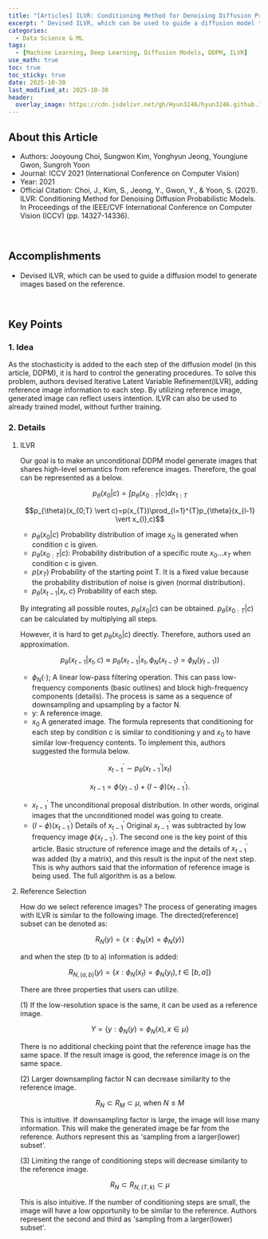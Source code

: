 ```yaml
---
title: "[Articles] ILVR: Conditioning Method for Denoising Diffusion Probabilistic Models"
excerpt: " Devised ILVR, which can be used to guide a diffusion model to generate images based on the reference."
categories:
  - Data Science & ML
tags:
  - [Machine Learning, Deep Learning, Diffusion Models, DDPM, ILVR]
use_math: true
toc: true
toc_sticky: true
date: 2025-10-30
last_modified_at: 2025-10-30
header:
  overlay_image: https://cdn.jsdelivr.net/gh/Hyun3246/hyun3246.github.io@master/image/overlay%20image/Research%20Paper.png
---
```


## About this Article
- Authors: Jooyoung Choi, Sungwon Kim, Yonghyun Jeong, Youngjune Gwon, Sungroh Yoon
- Journal: ICCV 2021 (International Conference on Computer Vision)
- Year: 2021
- Official Citation: Choi, J., Kim, S., Jeong, Y., Gwon, Y., & Yoon, S. (2021). ILVR: Conditioning Method for Denoising Diffusion Probabilistic Models. In Proceedings of the IEEE/CVF International Conference on Computer Vision (ICCV) (pp. 14327-14336).

<br/>

## Accomplishments
- Devised ILVR, which can be used to guide a diffusion model to generate images based on the reference.

<br/>

## Key Points

### 1. Idea
As the stochasticity is added to the each step of the diffusion model (in this article, DDPM), it is hard to control the generating procedures.
To solve this problem, authors devised Iterative Latent Variable Refinement(ILVR), adding reference image information to each step.
By utilizing reference image, generated image can reflect users intention.
ILVR can also be used to already trained model, without further training.

### 2. Details
1. ILVR

    Our goal is to make an unconditional DDPM model generate images that shares high-level semantics from reference images.
    Therefore, the goal can be represented as a below.

    $$p_{\theta}(x_{0} \vert c)=\int p_{\theta}(x_{0:T} \vert c)dx_{1:T}$$

    $$p_{\theta}(x_{0;T} \vert c)=p(x_{T})\prod_{l=1}^{T}p_{\theta}(x_{l-1} \vert x_{l},c)$$

    - $p_{\theta}(x_{0} \vert c)$ Probability distribution of image $x_{0}$ is generated when condition c is given.
    - $p_{\theta}(x_{0:T} \vert c)$: Probability distribution of a specific route $x_{0}...x_{T}$ when condition c is given.
    - $p(x_{T})$ Probability of the starting point T. It is a fixed value because the probability distribution of noise is given (normal distribution).
    - $p_{\theta}(x_{t-1} \vert x_{r},c)$ Probability of each step.

    By integrating all possible routes, $p_{\theta}(x_{0} \vert c)$ can be obtained. $p_{\theta}(x_{0:T} \vert c)$ can be calculated by multiplying all steps.

    However, it is hard to get $p_{\theta}(x_{0} \vert c)$ directly. Therefore, authors used an approximation.

    $$p_{\theta}(x_{t-1} \vert x_{t},c)\approx p_{\theta}(x_{t-1} \vert x_{t},\phi_{N}(x_{t-1})=\phi_{N}(y_{t-1}))$$

    - $\phi_{N}(\cdot);$ A linear low-pass filtering operation. This can pass low-frequency components (basic outlines) and block high-frequency components (details).
    The process is same as a sequence of downsampling and upsampling by a factor N.
    - y: A reference image.
    - $x_{0}$ A generated image.
    The formula represents that conditioning for each step by condition c is similar to conditioning y and $x_{0}$ to have similar low-frequency contents.
    To implement this, authors suggested the formula below.

    $$x_{t-1}^{\prime}\sim p_{\theta}(x_{t-1}^{\prime} \vert x_{t})$$

    $$x_{t-1}=\phi(y_{t-1})+(I-\phi)(x_{t-1}^{\prime}).$$

    - $x_{t-1}^{\prime}$ The unconditional proposal distribution. In other words, original images that the unconditioned model was going to create.
    - $(I-\phi)(x_{t-1}^{\prime})$ Details of $x_{t-1}^{\prime}$ Original ${x_{t-1}}^{\prime}$ was subtracted by low frequency image $\phi(x_{t-1}^{\prime}).$
    The second one is the key point of this article.
    Basic structure of reference image and the details of $x_{t-1}^{\prime}$ was added (by a matrix), and this result is the input of the next step.
    This is why authors said that the information of reference image is being used.
    The full algorithm is as a below.

2. Reference Selection
   
    How do we select reference images? The process of generating images with ILVR is similar to the following image. The directed(reference) subset can be denoted as:

    $$R_{N}(y)=\{x:\phi_{N}(x)=\phi_{N}(y)\}$$

    and when the step (b to a) information is added:

    $$R_{N,(a,b)}(y)=\{x:\phi_{N}(x_{t})=\phi_{N}(y_{t}),t\in \left[ b,a \right]\} $$

    There are three properties that users can utilize.

    (1) If the low-resolution space is the same, it can be used as a reference image.

    $$Y=\{y:\phi_{N}(y)=\phi_{N}(x),x\in\mu\}$$

    There is no additional checking point that the reference image has the same space. If the result image is good, the reference image is on the same space.

    (2) Larger downsampling factor N can decrease similarity to the reference image.

    $$R_{N}\subset R_{M}\subset\mu \text{, when }N\le M$$

    This is intuitive. If downsampling factor is large, the image will lose many information. This will make the generated image be far from the reference. Authors represent this as 'sampling from a larger(lower) subset'.

    (3) Limiting the range of conditioning steps will decrease similarity to the reference image.

    $$R_{N}\subset R_{N,(T,k)}\subset\mu$$
    
    This is also intuitive. If the number of conditioning steps are small, the image will have a low opportunity to be similar to the reference.
    Authors represent the second and third as 'sampling from a larger(lower) subset'.





